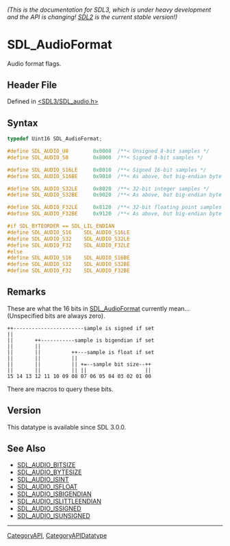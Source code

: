 ###### (This is the documentation for SDL3, which is under heavy development and the API is changing! [SDL2](https://wiki.libsdl.org/SDL2/) is the current stable version!)
# SDL_AudioFormat

Audio format flags.

## Header File

Defined in [<SDL3/SDL_audio.h>](https://github.com/libsdl-org/SDL/blob/main/include/SDL3/SDL_audio.h)

## Syntax

```c
typedef Uint16 SDL_AudioFormat;

#define SDL_AUDIO_U8        0x0008  /**< Unsigned 8-bit samples */
#define SDL_AUDIO_S8        0x8008  /**< Signed 8-bit samples */

#define SDL_AUDIO_S16LE     0x8010  /**< Signed 16-bit samples */
#define SDL_AUDIO_S16BE     0x9010  /**< As above, but big-endian byte order */

#define SDL_AUDIO_S32LE     0x8020  /**< 32-bit integer samples */
#define SDL_AUDIO_S32BE     0x9020  /**< As above, but big-endian byte order */

#define SDL_AUDIO_F32LE     0x8120  /**< 32-bit floating point samples */
#define SDL_AUDIO_F32BE     0x9120  /**< As above, but big-endian byte order */

#if SDL_BYTEORDER == SDL_LIL_ENDIAN
#define SDL_AUDIO_S16    SDL_AUDIO_S16LE
#define SDL_AUDIO_S32    SDL_AUDIO_S32LE
#define SDL_AUDIO_F32    SDL_AUDIO_F32LE
#else
#define SDL_AUDIO_S16    SDL_AUDIO_S16BE
#define SDL_AUDIO_S32    SDL_AUDIO_S32BE
#define SDL_AUDIO_F32    SDL_AUDIO_F32BE
```

## Remarks

These are what the 16 bits in [SDL_AudioFormat](SDL_AudioFormat) currently
mean... (Unspecified bits are always zero).

```
++-----------------------sample is signed if set
||
||       ++-----------sample is bigendian if set
||       ||
||       ||          ++---sample is float if set
||       ||          ||
||       ||          || +=--sample bit size--++
||       ||          || ||                   ||
15 14 13 12 11 10 09 08 07 06 05 04 03 02 01 00
```

There are macros to query these bits.

## Version

This datatype is available since SDL 3.0.0.

## See Also

* [SDL_AUDIO_BITSIZE](SDL_AUDIO_BITSIZE)
* [SDL_AUDIO_BYTESIZE](SDL_AUDIO_BYTESIZE)
* [SDL_AUDIO_ISINT](SDL_AUDIO_ISINT)
* [SDL_AUDIO_ISFLOAT](SDL_AUDIO_ISFLOAT)
* [SDL_AUDIO_ISBIGENDIAN](SDL_AUDIO_ISBIGENDIAN)
* [SDL_AUDIO_ISLITTLEENDIAN](SDL_AUDIO_ISLITTLEENDIAN)
* [SDL_AUDIO_ISSIGNED](SDL_AUDIO_ISSIGNED)
* [SDL_AUDIO_ISUNSIGNED](SDL_AUDIO_ISUNSIGNED)

----
[CategoryAPI](CategoryAPI), [CategoryAPIDatatype](CategoryAPIDatatype)

